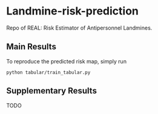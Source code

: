 # Landmine-risk-prediction

Repo of REAL: Risk Estimator of Antipersonnel Landmines.

## Main Results
To reproduce the predicted risk map, simply run 
```
python tabular/train_tabular.py
```

## Supplementary Results
TODO